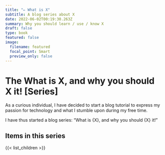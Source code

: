 ```yaml
---
title: "✏️ What is X"
subtitle: A blog series about X
date: 2022-06-02T00:19:30.263Z
summary: Why you should learn / use / know X
draft: false
type: book
featured: false
image:
  filename: featured
  focal_point: Smart
  preview_only: false
---
```


# The What is X, and why you should X it! [Series]

As a curious individual, I have decided to start a blog tutorial to express my passion for technology and what I stumble upon during my free time.

I have thus started a blog series: “What is {X}, and why you should {X} it!”


## Items in this series

{{< list_children >}}
